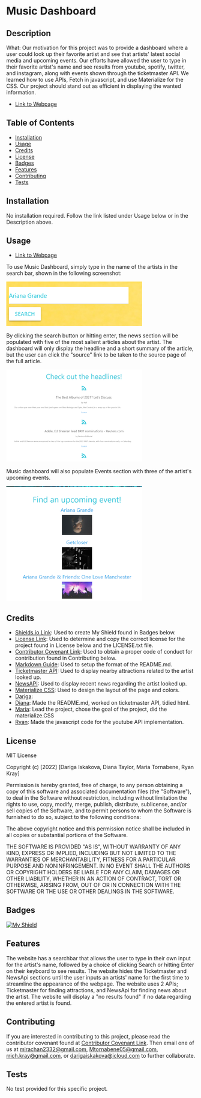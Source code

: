 # Music Dashboard

## Description

What: Our motivation for this project was to provide a dashboard where a user could look up their favorite artist and see that artists' latest social media and upcoming events. Our efforts have allowed the user to type in their favorite artist's name and see results from youtube, spotify, twitter, and instagram, along with events shown through the ticketmaster API. We learned how to use APIs, Fetch in javascript, and use Materialize for the CSS. Our project should stand out as efficient in displaying the wanted information.

* [Link to Webpage](https://mtornabene05.github.io/music-dashboard/)

## Table of Contents

* [Installation](#installation)
* [Usage](#usage)
* [Credits](#credits)
* [License](#license)
* [Badges](#badges)
* [Features](#features)
* [Contributing](#contributing)
* [Tests](#tests)

## Installation

No installation required. Follow the link listed under Usage below or in the Description above.

## Usage

* [Link to Webpage](https://mtornabene05.github.io/music-dashboard/)

To use Music Dashboard, simply type in the name of the artists in the search bar, shown in the following screenshot: 

![Music Dashboard Search Bar](./assets/images/screenshot2.png)

By clicking the search button or hitting enter, the news section will be populated with five of the most salient articles about the artist. The dashboard will only display the headline and a short summary of the article, but the user can click the "source" link to be taken to the source page of the full article.

![Music Dashboard News](./assets/images/screenshot3.png)

Music dashboard will also populate Events section with three of the artist's upcoming events.

![Music Dashboard Events](./assets/images/screenshot4.png)

## Credits

* [Shields.io Link](https://shields.io/): Used to create My Shield found in Badges below.
* [License Link](https://choosealicense.com/licenses/mit/): Used to determine and copy the correct license for the project found in License below and the LICENSE.txt file.
* [Contributor Covenant Link](https://www.contributor-covenant.org/version/2/1/code_of_conduct/code_of_conduct.md): Used to obtain a proper code of conduct for contribution found in Contributing below.
* [Markdown Guide](https://www.markdownguide.org/basic-syntax/): Used to setup the format of the README.md.
* [Ticketmaster API](https://developer.ticketmaster.com/): Used to display nearby attractions related to the artist looked up.
* [NewsAPI](newsapi.org): Used to display recent news regarding the artist looked up.
* [Materialize CSS](https://materializecss.com/): Used to design the layout of the page and colors.
* [Dariga](https://github.com/dariga17/): 
* [Diana](https://github.com/2332fun/): Made the README.md, worked on ticketmaster API, tidied html.
* [Maria](https://github.com/mtornabene05/): Lead the project, chose the goal of the project, did the materialize.CSS
* [Ryan](https://github.com/rryan-kray/): Made the javascript code for the youtube API implementation.

## License

MIT License

Copyright (c) [2022] [Dariga Iskakova, Diana Taylor, Maria Tornabene, Ryan Kray]

Permission is hereby granted, free of charge, to any person obtaining a copy
of this software and associated documentation files (the "Software"), to deal
in the Software without restriction, including without limitation the rights
to use, copy, modify, merge, publish, distribute, sublicense, and/or sell
copies of the Software, and to permit persons to whom the Software is
furnished to do so, subject to the following conditions:

The above copyright notice and this permission notice shall be included in all
copies or substantial portions of the Software.

THE SOFTWARE IS PROVIDED "AS IS", WITHOUT WARRANTY OF ANY KIND, EXPRESS OR
IMPLIED, INCLUDING BUT NOT LIMITED TO THE WARRANTIES OF MERCHANTABILITY,
FITNESS FOR A PARTICULAR PURPOSE AND NONINFRINGEMENT. IN NO EVENT SHALL THE
AUTHORS OR COPYRIGHT HOLDERS BE LIABLE FOR ANY CLAIM, DAMAGES OR OTHER
LIABILITY, WHETHER IN AN ACTION OF CONTRACT, TORT OR OTHERWISE, ARISING FROM,
OUT OF OR IN CONNECTION WITH THE SOFTWARE OR THE USE OR OTHER DEALINGS IN THE
SOFTWARE.

## Badges

[![My Shield](https://img.shields.io/badge/2332fun-2332fun%20contributed%20to%20this%20project.-blueviolet)](https://github.com/2332fun)

## Features

The website has a searchbar that allows the user to type in their own input for the artist's name, followed by a choice of clicking Search or hitting Enter on their keyboard to see results. The website hides the Ticketmaster and NewsApi sections until the user inputs an artists' name for the first time to streamline the appearance of the webpage. The website uses 2 APIs; Ticketmaster for finding attractions, and NewsApi for finding news about the artist. The website will display a "no results found" if no data regarding the entered artist is found.

## Contributing

If you are interested in contributing to this project, please read the contributor covenant found at [Contributor Covenant Link](https://www.contributor-covenant.org/version/2/1/code_of_conduct/code_of_conduct.md). Then email one of us at <mirachan2332@gmail.com>, <Mtornabene05@gmail.com>, <rrich.kray@gmail.com>, or <darigaiskakova@icloud.com> to further collaborate.

## Tests

No test provided for this specific project.


